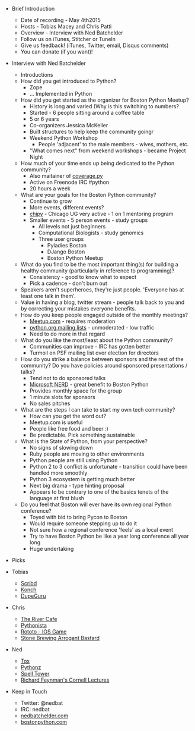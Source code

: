 *  Brief Introduction 
    *  Date of recording - May 4th2015
    *  Hosts - Tobias Macey and Chris Patti
    *  Overview - Interview with Ned Batchelder
    *  Follow us on iTunes, Stitcher or TuneIn
    *  Give us feedback! (iTunes, Twitter, email, Disqus comments)
    *  You can donate (if you want)!

*  Interview with Ned Batchelder
    *  Introductions 
    *  How did you get introduced to Python? 
        *  Zope
        *  ... Implemented in Python
	*  How did you get started as the organizer for Boston Python Meetup?
	    *  History is long and varied (Why is this switching to numbers?
	    *  Started - 6 people sitting around a coffee table
	    *  5 or 6 years
	    *  Co-organizers Jessica McKeller
		*  Built structures to help keep the community goingr
		*  Weekend Python Workshop
		    *  People 'adjacent' to the male members - wives, mothers, etc.
		*  "What comes next" from weekend workshops - became Project Night
	*  How much of your time ends up being dedicated to the Python community? 
	    *  Also maitainer of [coverage.py](http://nedbatchelder.com/code/coverage/)
	    *  Active on Freenode IRC \#python
	    *  20 hours a week
	*  What are your goals for the Boston Python community? 
	    *  Continue to grow
	    *  More events, different events?
		*  [chipy](http://www.chipy.org/) - Chicago UG very active - 1 on 1 mentoring program
		*  Smaller events - 5 person events - study groups
		    *  All levels not just beginners
		    *  Computational Biologists - study genomics
			*  Three user groups
			    *  Pyladies Boston
			    *  DJango Boston
			    *  Boston Python Meetup
	*  What do you find to be the most important thing(s) for building a healthy community (particularly in reference to programming)? 
	    * Consistency - good to know what to expect
	    * Pick a cadence - don't burn out
	*  Speakers aren't superheroes, they're just people. 'Everyone has at least one talk in them'.
	* Value in having a blog, twitter stream - people talk back to you and  by correcting your mistakes everyone benefits.
	*  How do you keep people engaged outside of the monthly meetings? 
	    *  [Meetup.com](http://www.meetup.com/) - requires moderation
	    *  [python.org mailing lists](https://mail.python.org/mailman/listinfo) - unmoderated - low traffic
	    *  Need to do more in that regard
	*  What do you like the most/least about the Python community? 
	    *  Communities can improve - IRC has gotten better
		*  Turmoil on PSF mailing list over election for directors
	*  How do you strike a balance between sponsors and the rest of the community? Do you have policies around sponsored presentations / talks? 
		*  Tend not to do sponsored talks
		*  [Microsoft NERD](https://microsoftnewengland.com/) - great benefit to Boston Python
		*  Provides monthly space for the group
		*  1 minute slots for sponsors
		*  No sales pitches
	*  What are the steps I can take to start my own tech community? 
	    *  How can you get the word out?
		*  Meetup.com is useful
	    *  People like free food and beer :)
	    *  Be predictable. Pick something sustainable
	*  What is the State of Python, from your perspective? 
	    *  No signs of slowing down
	    *  Ruby people are moving to other environments
	    *  Python people are still using Python
	    *  Python 2 to 3 conflict is unfortunate - transition could have been handled more smoothly
	    *  Python 3 ecosystem is getting much better
	    *  Next big drama - type hinting proposal
		*  Appears to be contrary to one of the basics tenets of the language at first blush
	*  Do you feel that Boston will ever have its own regional Python conference? 
	    *  Toyed with bid to bring Pycon to Boston
		*  Would require someone stepping up to do it
		*  Not sure how a regional conference 'feels' as a local event
		*  Try to have Boston Python be like a year long conference all year long
		*  Huge undertaking
*  Picks
*  Tobias
    *  [Scribd](https://www.scribd.com/)
    *  [Konch](https://github.com/sloria/konch)
    *  [DupeGuru](http://www.hardcoded.net/dupeguru/)
*  Chris
    *  [The River Cafe](http://therivercafe.com/)
    *  [Pythonista](http://omz-software.com/pythonista/)
    *  [Rototo - IOS Game](https://robots.thoughtbot.com/rototo-space-survival)
    *  [Stone Brewing Arrogant Bastard](http://www.arrogantbastard.com/)
*  Ned
    *  [Tox](https://pypi.python.org/pypi/tox)
    *  [Pythonz](https://github.com/saghul/pythonz)
    *  [Spell Tower](http://www.spelltower.com/)
    *  [Richard Feynman's Cornell Lectures](http://io*com/watch-a-series-of-seven-brilliant-lectures-by-richard-f-5894600)

*  Keep in Touch
    *  Twitter: @nedbat
    *  IRC: nedbat
    *  [nedbatchelder.com](http://nedbatchelder.com/)
    *  [bostonpython.com](http://www.meetup.com/bostonpython/)
